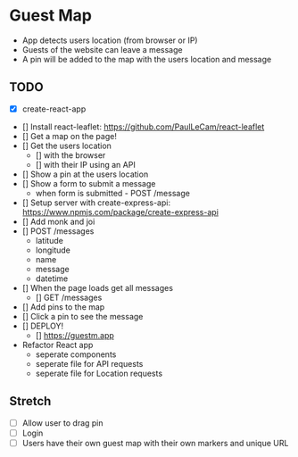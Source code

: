 # Guest Map

* App detects users location (from browser or IP)
* Guests of the website can leave a message
* A pin will be added to the map with the users location and message

## TODO

* [x] create-react-app
* [] Install react-leaflet: https://github.com/PaulLeCam/react-leaflet
* [] Get a map on the page!
* [] Get the users location
  * [] with the browser
  * [] with their IP using an API
* [] Show a pin at the users location
* [] Show a form to submit a message
  * when form is submitted - POST /message
* [] Setup server with create-express-api: https://www.npmjs.com/package/create-express-api
* [] Add monk and joi
* [] POST /messages
  * latitude
  * longitude
  * name
  * message
  * datetime
* [] When the page loads get all messages
  * [] GET /messages
* [] Add pins to the map
* [] Click a pin to see the message
* [] DEPLOY!
  * [] https://guestm.app
* Refactor React app
  * seperate components
  * seperate file for API requests
  * seperate file for Location requests

## Stretch
* [ ] Allow user to drag pin
* [ ] Login
* [ ] Users have their own guest map with their own markers and unique URL